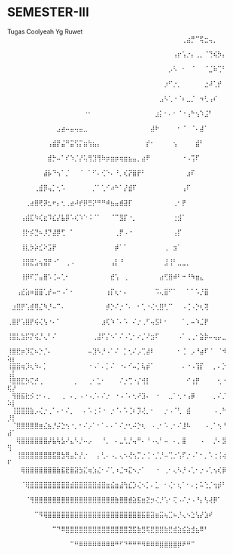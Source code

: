 # SEMESTER-III
Tugas Coolyeah Yg Ruwet⠀⠀⠀⠀⠀
⠀⠀⠀⠀⠀⠀⠀⠀⠀⠀⠀⠀⠀⠀⠀⠀⠀⠀⠀⠀⠀⠀⠀⠀⠀⠀⠀⠀⠀⠀⠀⠀⠀⠀⠀⠀⠀⠀⠀⢀⣴⡛⠉⢯⣒⢤⡀⠀⠀⠀⠀
⠀⠀⠀⠀⠀⠀⠀⠀⠀⠀⠀⠀⠀⠀⠀⠀⠀⠀⠀⠀⠀⠀⠀⠀⠀⠀⠀⠀⠀⠀⠀⠀⠀⠀⠀⠀⠀⢠⡖⢡⡐⡄⢀⡀⠈⢙⢮⡳⡄⠀⠀
⠀⠀⠀⠀⠀⠀⠀⠀⠀⠀⠀⠀⠀⠀⠀⠀⠀⠀⠀⠀⠀⠀⠀⠀⠀⠀⠀⠀⠀⠀⠀⠀⠀⠀⠀⠀⡠⠣⠀⠂⠀⠈⠀⠀⠈⣈⠷⢉⠃⠀⠀
⠀⠀⠀⠀⠀⠀⠀⠀⠀⠀⠀⠀⠀⠀⠀⠀⠀⠀⠀⠀⠀⠀⠀⠀⠀⠀⠀⠀⠀⠀⠀⠀⠀⠀⠀⡰⠋⡐⡀⠀⠀⠀⠀⠀⣐⠼⢁⡞⠀⠀⠀
⠀⠀⠀⠀⠀⠀⠀⠀⠀⠀⠀⠀⠀⠀⠀⠀⠀⠀⠀⠀⠀⠀⠀⠀⠀⠀⠀⠀⠀⠀⠀⠀⠀⠀⣠⠣⢁⠐⠈⠆⣀⡈⠀⠲⢃⢠⠎⠀⠀⠀⠀
⠀⠀⠀⠀⠀⠀⠀⠀⠀⠀⠀⠀⠀⠀⠀⠀⠀⠐⠂⠀⠀⠀⠀⠀⠀⠀⠀⠀⠀⠀⠀⠀⠀⣰⡅⠂⠄⠂⠈⠐⢠⠓⢢⠱⣨⠃⠀⠀⠀⠀⠀
⠀⠀⠀⠀⠀⠀⠀⠀⠀⠀⠀⣠⣴⠤⣤⢤⣤⣀⠀⠀⠀⠀⠀⠀⠀⠀⠀⠀⠀⠀⠀⠀⣼⠗⠀⠀⠀⠀⠂⠈⠀⠈⠄⣼⠁⠀⠀⠀⠀⠀⠀
⠀⠀⠀⠀⠀⠀⠀⠀⠀⢠⣾⡟⣬⠛⣭⢫⡍⣶⢳⣦⡄⠀⠀⠀⠀⠀⠀⠀⠀⠀⠀⡞⠂⠀⠀⠀⠀⢢⠀⠀⠀⠀⣾⠃⠀⠀⠀⠀⠀⠀⠀
⠀⠀⠀⠀⠀⠀⠀⠀⠀⣾⡓⠤⠁⠎⠱⡈⡜⢥⢻⣹⢻⠷⡶⣶⡶⢶⣶⣦⣤⡀⣴⠟⠀⠀⠀⠀⠀⠀⠀⠐⠠⢩⠏⠀⠀⠀⠀⠀⠀⠀⠀
⠀⠀⠀⠀⠀⠀⠀⠀⣼⡧⠙⢢⠁⡈⠀⠀⠈⠀⠁⠋⠄⢊⠑⠄⠘⡀⢎⡝⣿⡟⠃⠀⠀⠀⠀⠀⠀⠀⠀⠀⣰⠏⠀⠀⠀⠀⠀⠀⠀⠀⠀
⠀⠀⠀⠀⠀⠀⢀⣾⡿⢤⡁⢂⠡⠀⠀⠀⠀⠀⠀⡈⠁⢁⠊⠴⠓⠁⡜⣾⠏⠀⠀⠀⠀⠀⠀⠀⠀⠀⠀⢠⠏⠀⠀⠀⠀⠀⠀⠀⠀⠀⠀
⠀⠀⠀⠀⢀⣴⣿⢟⡽⣂⠖⡄⢂⢀⣴⠼⡞⡿⣛⡝⠛⠛⠾⣦⣤⣾⣽⡏⠀⠀⠀⠀⠀⠀⠀⠀⠀⢀⠂⡟⠀⠀⠀⠀⠀⠀⠀⠀⠀⠀⠀
⠀⠀⠀⢠⣾⣏⠳⢎⣖⠹⣎⡜⣧⡿⠡⢎⠱⠑⠨⠈⠁⠀⠀⠈⠉⣻⡏⠐⡀⠀⠀⠀⠀⠀⠀⠀⠀⢐⣺⠁⠀⠀⠀⠀⠀⠀⠀⠀⠀⠀⠀
⠀⠀⠀⢸⡗⡮⣙⠦⡸⡙⣼⡿⢋⠀⠁⠀⠀⠀⠀⠀⠀⠀⠀⠀⢀⡟⠠⠐⠀⠀⠀⠀⠀⠀⠀⠀⠀⢠⡏⠀⠀⠀⠀⠀⠀⠀⠀⠀⠀⠀⠀
⠀⠀⠀⢸⣇⡳⡵⣊⠕⣩⡟⠀⠀⠀⠀⠀⠀⠀⠀⠀⠀⠀⠀⠀⡾⠁⠁⠀⠀⠀⠀⠀⠀⠀⠀⢀⠀⣲⠁⠀⠀⠀⠀⠀⠀⠀⠀⠀⠀⠀⠀
⠀⠀⠀⢸⣿⣟⣡⢦⣽⡟⠐⠁⠀⢀⠠⠀⠀⠀⠀⠀⠀⠀⠀⢠⡇⠘⠀⠀⠀⠀⠀⠀⠀⠀⠀⣸⢸⠃⣀⣀⡀⠀⠀⠀⠀⠀⠀⠀⠀⠀⠀
⠀⠀⠀⢸⡿⠏⡉⣤⣿⠡⢈⠤⢁⠂⠀⠀⠀⠀⠀⠀⠀⠀⠀⣞⢡⠀⢀⠀⠀⠀⠀⠀⠀⠀⣴⢋⣿⠾⠃⠒⠘⠳⣶⣄⠀⠀⠀⠀⠀⠀⠀
⠀⠀⢠⣞⣵⠶⣿⣿⢁⡞⠤⠒⠠⠁⠂⠀⠀⠀⠀⠀⠀⠀⢰⡏⢆⠂⠄⠀⠀⠀⠀⠀⠀⠩⢄⣿⠋⠁⠀⠀⠁⠁⠡⡘⣿⠀⠀⠀⠀⠀⠀
⠀⣰⣿⡟⢡⣾⢿⣌⠳⡘⠤⠉⠄⠀⠀⠀⠀⠀⠀⠀⠀⠀⡾⡑⠌⡐⠈⠄⠀⠂⢁⠐⢌⢂⣿⢃⠉⠀⠀⠠⢈⠠⡑⢆⢽⠀⠀⠀⠀⠀⠀
⢀⣿⡟⢡⣿⡟⢮⢌⢣⠐⠄⠁⠀⠀⠀⠀⠀⠀⠀⠀⠀⣰⢏⠱⠈⠄⠡⠀⠌⡐⢀⠋⢤⣫⠇⠂⠀⠀⠀⠁⡀⠤⠱⣈⡟⠀⠀⠀⠀⠀⠀
⢸⣿⣇⣳⡯⡝⢮⡘⢄⠃⠌⠀⠀⠀⠀⠀⠀⠀⠀⢀⣼⠏⡌⠢⠁⠌⠠⢁⠂⠔⡈⠜⣲⠏⠀⠀⠀⠀⠠⠁⢀⢀⠂⣵⡷⠤⢤⡤⣀⠀⠀
⢸⣿⣟⡶⡹⣍⠦⡑⡈⠄⠀⠀⠀⠀⠀⠀⠀⠀⠤⣹⠣⡘⠠⠁⠌⠀⡁⢂⠌⡠⢉⣼⠇⠀⠀⠀⠀⠀⠂⢈⠀⡠⠘⣴⠏⠈⠀⠈⠺⢵⡆
⢸⣿⣿⢶⡹⢆⠳⠄⡁⠀⠀⠀⠀⠀⠀⠀⠀⠀⠐⠠⠁⠄⡁⠌⠀⠐⠄⠊⠤⡁⢧⡾⠁⠀⠀⠀⠀⠀⠀⠄⠐⠠⢹⡏⠀⠀⡀⠄⡑⢠⡇
⠸⣿⣿⣏⡳⢍⡚⢀⠀⠀⠀⠀⠀⠀⠀⡀⠀⠀⢀⠂⣁⠂⠀⠀⠀⠌⡐⢉⠐⡌⢺⡇⠀⠀⠀⠀⠀⠀⠀⠀⠊⢰⡟⠀⠀⠀⠀⢂⠐⢯⡜
⠀⢻⣿⣯⣗⡪⢐⠂⠄⡀⠀⠀⢀⠀⠄⡀⠠⠐⠠⡈⠄⠌⡐⠀⠐⠠⠈⠄⢂⠜⣹⠄⠀⠐⠀⠀⣀⠁⢂⠐⢠⡿⠀⠀⠀⠀⡀⠌⡈⠵⡇
⠀⢸⣿⣿⣿⣷⡠⢌⡐⢀⠁⠄⠂⠌⡀⠀⠀⠄⠡⢐⠨⠐⠀⡐⠈⠄⠡⢈⠆⡹⢜⡀⠂⠀⠀⡐⠠⠈⢃⠀⣾⠀⠀⠀⠀⠀⠠⢀⠓⡸⡇
⠀⠈⣿⣿⣿⣿⣿⣶⣌⣦⡘⡬⣑⢢⠐⡀⠂⠌⡠⠁⠂⠁⠄⠄⠁⠌⡐⢂⠬⡑⢆⠀⠠⢀⠂⠡⢀⠂⠌⣸⠧⠀⠀⠀⠠⢀⠁⢢⠘⣼⠁
⠀⠀⢿⣿⣿⣿⣿⣿⣿⡼⣧⢧⣣⠜⣄⠣⡘⠤⡠⠀⠀⠘⡀⠀⠄⣀⢃⡘⢤⠛⠄⠘⠠⢄⠃⠤⠀⠄⡀⣿⠀⠀⠀⠠⠀⠀⡘⠄⣻⢻⠀
⠀⠀⢸⣿⣿⣿⣿⣿⣿⣿⣯⣿⣳⢿⣤⡓⡜⡐⠀⠀⡄⢃⠄⠠⡀⢄⠢⢜⢢⡉⡐⢈⠐⡈⡘⠤⢉⡐⢡⠏⡐⠠⠁⠂⡀⠡⢐⢨⢴⠏⠀
⠀⠀⠀⢿⣿⣿⣿⣿⣿⣿⣿⣷⣯⣟⣿⣽⣳⣍⢶⣱⣌⠂⠌⢁⠰⣈⠲⣍⠢⡐⠁⠀⠀⠐⠀⢀⠂⢄⠣⡘⠠⢁⠂⡐⠠⢁⢢⢎⡿⠀⠀
⠀⠀⠀⠈⢿⣿⣿⣿⣿⣿⣿⣿⣿⣿⣾⣿⣿⣿⣿⣿⣾⣿⣶⣮⣶⣼⢳⣎⡱⢌⠢⡁⠄⣁⠀⠂⢌⠂⢆⠁⠂⠄⡂⠥⢑⡈⢲⡾⠃⠀⠀
⠀⠀⠀⠀⠈⢻⣿⣿⣿⣿⣿⣿⣿⣿⣿⣿⣿⣿⣿⣿⣿⣿⣿⣿⣷⣿⣿⣾⣵⣯⣶⣝⡲⢌⡘⢡⠂⢍⠠⠌⡐⠠⠘⡄⢣⢼⡿⠁⠀⠀⠀
⠀⠀⠀⠀⠀⠀⠉⠻⢿⣿⣿⣿⣿⣿⣿⣿⣿⣿⣿⣿⣿⣿⣿⣿⣿⣿⣿⣿⣿⣿⣯⣿⣽⣶⣭⢦⣉⠦⡘⢄⠢⣑⢣⡜⣱⠞⠀⠀⠀⠀⠀
⠀⠀⠀⠀⠀⠀⠀⠀⠀⠀⠉⠙⠿⣿⣿⣿⣿⣿⣿⣿⣿⣿⣿⣿⣿⣿⣿⣽⣯⣷⣻⢯⣟⣿⣿⣷⣟⣾⣵⣮⣵⣺⣦⠿⠃⠀⠀⠀⠀⠀⠀
⠀⠀⠀⠀⠀⠀⠀⠀⠀⠀⠀⠀⠀⠀⠉⠛⠿⠿⠿⠿⠿⠿⠿⠿⠛⠋⠙⠛⠛⠛⠻⠿⠿⠿⣿⣿⣿⣿⡿⠟⠛⠉⠀⠀⠀⠀⠀⠀⠀⠀⠀
